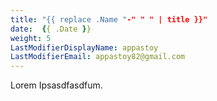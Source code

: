 ```yaml
---
title: "{{ replace .Name "-" " " | title }}"
date:  {{ .Date }}
weight: 5
LastModifierDisplayName: appastoy
LastModifierEmail: appastoy82@gmail.com
---
```


Lorem Ipsasdfasdfum.   